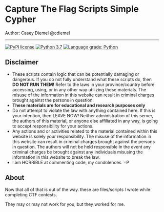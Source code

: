 Capture The Flag Scripts
Simple Cypher
============

Author: Casey Diemel
@cdiemel

------------

[![PyPI license](https://img.shields.io/pypi/l/ansicolortags.svg)](https://pypi.python.org/pypi/ansicolortags/)
[![Python 3.7](https://img.shields.io/badge/python-3.6+-blue.svg)](https://www.python.org/downloads/release/python-370/)
[![Language grade: Python](https://img.shields.io/lgtm/grade/python/g/cdiemel/ctf.svg?logo=lgtm&logoWidth=18)](https://lgtm.com/projects/g/cdiemel/ctf/context:python)



## Disclaimer ##
* These scripts contain logic that can be potentially damaging or dangerous.  If you do not fully understand what these scripts do, then **DO NOT RUN THEM!** Refer to the laws in your province/country before accessing, using, or in any other way utilizing these materials. The misuse of the information in this website can result in criminal charges brought against the persons in question.
* **These materials are for educational and research purposes only**
* Do not attempt to violate the law with anything contained here. If this is your intention, then LEAVE NOW! Neither administration of this server, the authors of this material, or anyone else affiliated in any way, is going to accept responsibility for your actions.
* Any actions and or activities related to the material contained within this website is solely your responsibility. The misuse of the information in this website can result in criminal charges brought against the persons in question. The authors will not be held responsible in the event any criminal charges be brought against any individuals misusing the information in this website to break the law.
* I am HORRIBLE at commenting code, my condolences. =P
## About ##

Now that all of that is out of the way. these are files/scripts I wrote while completing CTF contests. 

They may or may not work for you, but they worked for me. 


